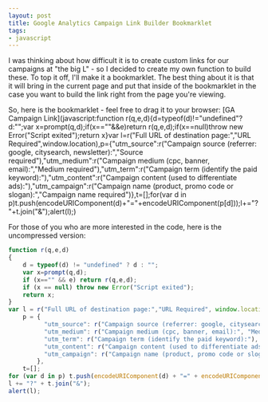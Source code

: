```yaml
---
layout: post
title: Google Analytics Campaign Link Builder Bookmarklet
tags:
- javascript
---
```


I was thinking about how difficult it is to create custom links for our campaigns at "the big L" - so I decided to create my own function to build these.  To top it off, I'll make it a bookmarklet.  The best thing about it is that it will bring in the current page and put that inside of the bookmarklet in the case you want to build the link right from the page you're viewing.

So, here is the bookmarklet - feel free to drag it to your browser:
[GA Campaign Link](javascript:function r(q,e,d){d=typeof(d)!="undefined"?d:"";var x=prompt(q,d);if(x==""&&e)return r(q,e,d);if(x==null)throw new Error("Script exited");return x}var l=r("Full URL of destination page:","URL Required",window.location),p={"utm_source":r("Campaign source (referrer: google, citysearch, newsletter):","Source required"),"utm_medium":r("Campaign medium (cpc, banner, email):","Medium required"),"utm_term":r("Campaign term (identify the paid keyword):"),"utm_content":r("Campaign content (used to differentiate ads):"),"utm_campaign":r("Campaign name (product, promo code or slogan):","Campaign name required")},t=[];for(var d in p)t.push(encodeURIComponent(d)+"="+encodeURIComponent(p[d]));l+="?"+t.join("&");alert(l);)

For those of you who are more interested in the code, here is the uncompressed version:

```javascript
function r(q,e,d)
{
    d = typeof(d) != "undefined" ? d : "";
    var x=prompt(q,d);
    if (x=="" && e) return r(q,e,d);
    if (x == null) throw new Error("Script exited");
    return x;
}
var l = r("Full URL of destination page:","URL Required", window.location),
    p = {
          "utm_source": r("Campaign source (referrer: google, citysearch, newsletter):", "Source required"),
          "utm_medium": r("Campaign medium (cpc, banner, email):", "Medium required"),
          "utm_term": r("Campaign term (identify the paid keyword):"),
          "utm_content": r("Campaign content (used to differentiate ads):"),
          "utm_campaign": r("Campaign name (product, promo code or slogan):","Campaign name required")
        },
    t=[];
for (var d in p) t.push(encodeURIComponent(d) + "=" + encodeURIComponent(p[d]));
l += "?" + t.join("&");
alert(l);
```
